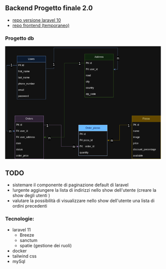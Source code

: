 ## Backend Progetto finale 2.0 
- [repo versione laravel 10](https://github.com/Francescodc92/pizzeria-backend)
- [repo frontend (temporaneo)](https://github.com/Francescodc92/pizzeria-full-stack)

### Progetto db
![database-structure](./.github/db_pizzeria.png)

## TODO
  - sistemare il componente di paginazione default di laravel
  - !urgente aggiungere la lista di indirizzi nello show dell'utente (creare la show degli utenti )
  - valutare la possibilità di visualizzare nello show dell'utente una lista di ordini precedenti

### Tecnologie:
  - laravel 11
    - Breeze
    - sanctum
    - spatie (gestione dei ruoli)
  - docker
  - tailwind css
  - mySql 
